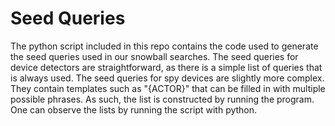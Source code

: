 # Seed Queries

The python script included in this repo contains the code used to generate the seed queries used in our snowball searches. The seed queries for device detectors are straightforward, as there is a simple list of queries that is always used.
The seed queries for spy devices are slightly more complex. They contain templates such as "{ACTOR}" that can be filled in with multiple possible phrases. As such, the list is constructed by running the program.
One can observe the lists by running the script with python.
